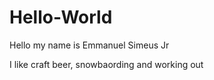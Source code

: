 # Hello-World

Hello my name is Emmanuel Simeus Jr

I like craft beer, snowbaording and working out
